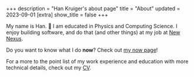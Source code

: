 +++
description = "Han Kruiger's about page"
title = "About"
updated = 2023-09-01
[extra]
show_title = false
+++

My name is Han. 👋
I am educated in Physics and Computing Science.
I enjoy building software, and do that (and other things) at my job at [New Nexus](https://newnexus.nl).

Do you want to know what I do **now**? Check out [my now page](/now)!

For a more to the point list of my work experience and education with more technical details, check out my [CV](/cv).
